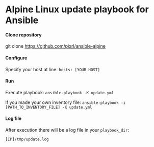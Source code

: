 # Alpine Linux update playbook for Ansible
#### Clone repository
git clone https://github.com/pixrl/ansible-alpine

#### Configure
Specify your host at line:
`hosts: [YOUR_HOST]`

#### Run
Execute playbook:
`ansible-playbook -K update.yml`

If you made your own inventory file:
`ansible-playbook -i [PATH_TO_INVENTORY_FILE] -K update.yml`

#### Log file
After execution there will be a log file in your `playbook_dir`:

`[IP]/tmp/update.log`
